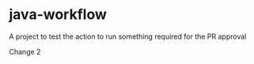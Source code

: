 # java-workflow
A project to test the action to run something required for the PR approval

Change 2
